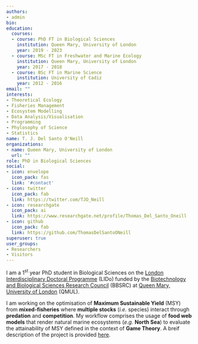 ```yaml
---
authors:
- admin
bio: 
education:
  courses:
  - course: PhD FT in Biological Sciences
    institution: Queen Mary, University of London
    year: 2019 - 2023
  - course: MSc FT in Freshwater and Marine Ecology
    institution: Queen Mary, University of London
    year: 2017 - 2018
  - course: BSc FT in Marine Science
    institution: University of Cadiz
    year: 2012 - 2016
email: ""
interests:
- Theoretical Ecology
- Fisheries Management
- Ecosystem Modelling
- Data Analysis/Visualisation
- Programming
- Phylosophy of Science
- Statistics
name: T. J. Del Santo O'Neill
organizations:
- name: Queen Mary, University of London
  url: ""
role: PhD in Biological Sciences
social:
- icon: envelope
  icon_pack: fas
  link: '#contact'
- icon: twitter
  icon_pack: fab
  link: https://twitter.com/TJO_Neill
- icon: researchgate
  icon_pack: ai
  link: https://www.researchgate.net/profile/Thomas_Del_Santo_Oneill
- icon: github
  icon_pack: fab
  link: https://github.com/ThomasDelSantoONeill
superuser: true
user_groups:
- Researchers
- Visitors
---
```


I am a 1<sup>st</sup> year PhD student in Biological Sciences on the [London Interdisciplinary Doctoral Programme](http://lido-dtp.ac.uk/) (LIDo) funded by the [Biotechnology and Biological Sciences Research Council](https://bbsrc.ukri.org/) (BBSRC) at [Queen Mary, University of London](https://www.qmul.ac.uk/) (QMUL). 

I am working on the optimisation of **Maximum Sustainable Yield** (MSY) from **mixed-fisheries** where **multiple stocks** (*i.e.* species) interact through **predation** and **competition**. My workflow comprises the usage of **food web models** that render natural marine ecosystems (*e.g.* **North Sea**) to evaluate the attainability of MSY defined in the context of **Game Theory**. A breif description of the project is provided [here](https://www.qmul.ac.uk/sbcs/postgraduate/phd-programmes/projects/display-title-640415-en.html).
